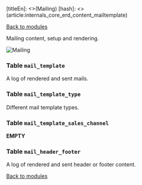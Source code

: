 [titleEn]: <>(Mailing)
[hash]: <>(article:internals_core_erd_content_mailtemplate)

[Back to modules](./../10-modules.md)

Mailing content, setup and rendering.

![Mailing](./dist/erd-shopware-core-content-mailtemplate.png)


### Table `mail_template`

A log of rendered and sent mails.


### Table `mail_template_type`

Different mail template types.


### Table `mail_template_sales_channel`

__EMPTY__


### Table `mail_header_footer`

A log of rendered and sent header or footer content.


[Back to modules](./../10-modules.md)

